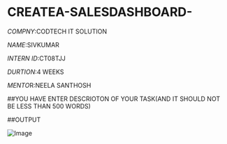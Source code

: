 # CREATEA-SALESDASHBOARD-

*COMPNY*:CODTECH IT SOLUTION

*NAME*:SIVKUMAR

*INTERN ID*:CT08TJJ

*DURTION*:4 WEEKS

*MENTO*R:NEELA SANTHOSH

##YOU HAVE ENTER DESCRIOTON OF YOUR TASK(AND IT SHOULD NOT BE LESS THAN 500 WORDS)

##OUTPUT

![Image](https://github.com/user-attachments/assets/86db6ca2-f7dd-4d82-8e37-25fcf528aa5c)
